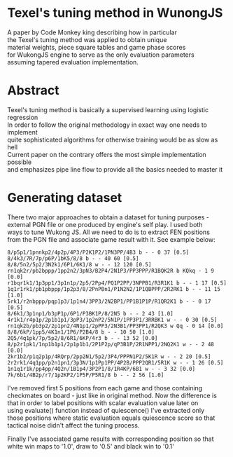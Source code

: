 # Texel's tuning method in WunongJS
A paper by Code Monkey king describing how in particular<br>
the Texel's tuning method was applied to obtain unique<br>
material weights, piece square tables and game phase scores<br>
for WukongJS engine to serve as the only evaluation parameters<br>
assuming tapered evaluation implementation.

# Abstract
Texel's tuning method is basically a supervised learning using logistic regression<br>
In order to follow the original methodology in exact way one needs to implement<br>
quite sophisticated algorithms for otherwise training would be as slow as hell<br>
Current paper on the contrary offers the most simple implementation possible<br>
and emphasizes pipe line flow to provide all the basics needed to master it

# Generating dataset
There two major approaches to obtain a dataset for tuning purposes -<br>
external PGN file or one produced by engine's self play. I used both<br>
ways to tune Wukong JS. All we need to do is to extract FEN positions<br>
from the PGN file and associate game result with it. See example below:<br>

```
8/p5p1/1pnnkp2/4p2p/4P3/P2K1P2/1PN3PP/4B3 b - - 0 37 [0.5]
8/4k3/7R/7p/p6P/1bK5/8/8 b - - 40 60 [0.5]
8/8/5n2/5p2/3N2k1/6P1/6K1/8 w - - 12 120 [0.5]
rn1qk2r/pb2bppp/1pp2n2/3pN3/B2P4/2N1P3/PP3PPP/R1BQK2R b KQkq - 1 9 [0.0]
r1bqr1k1/1p3pp1/3p1n1p/2p5/2Pp4/PQ1P2PP/3NPPB1/R3R1K1 b - - 1 17 [0.5]
1q1r1rk1/pb1pbppp/1p2p3/8/2PnPBn1/P1N2N2/1P1QBPPP/2R2RK1 b - - 11 15 [1.0]
5rk1/r2nbppp/pqp1p3/1p1n4/3PP3/2N2BP1/PP1B1P1P/R1QR2K1 b - - 0 17 [0.5]
8/6k1/3p1np1/b3pP1p/6P1/P3BK1P/8/2N5 b - - 2 43 [1.0]
4r1k1/r4p1p/2p1b1p1/3pP3/1p2nP2/5N1P/1PP3P1/3RRBK1 w - - 0 30 [0.5]
rn1qk2b/pb3p2/2p1pn2/4N1p1/2pPP3/2N3B1/PP3PP1/R2QK3 w Qq - 0 14 [0.0]
8/8/6kP/1pp5/4K1n1/1P6/P2B4/8 b - - 10 50 [1.0]
2Q5/4q1pk/7p/5p2/8/6R1/6KP/4r3 b - - 13 52 [0.0]
8/p2r1pk1/1np1b1p1/2p1p1b1/2P1P2p/qP3B1P/2R1NPP1/2NQ2K1 w - - 2 48 [0.0]
2kr1b2/p1q2p1p/4RQrp/2pp2N1/5p2/3P4/PPPN1P2/5K1R w - - 2 20 [0.5]
2r2rk1/4q1pp/p2n1pn1/3p3N/1p1Pp1PP/4P2B/PPP2QR1/5R1K w - - 1 26 [0.5]
1n1q1r1k/pp4pp/4Q2n/1B1p4/3P2P1/8/1R4KP/6B1 w - - 3 32 [0.0]
7k/6b1/4B2p/r7/1p2KP2/1P5P/P5R1/8 b - - 2 56 [1.0]
```

I've removed first 5 positions from each game and those containing<br>
checkmates on board - just like in original method. Now the difference is<br>
that in order to label positions with scalar evaluation value later on<br>
using evaluate() function instead of quiescence() I've extracted only<br>
those positions where static evaluation equals quiescence score so that<br>
tactical noise didn't affect the tuning process.<br>

Finally I've associated game results with corresponding position so that<br>
white win maps to '1.0', draw to '0.5' and black win to '0.1'






